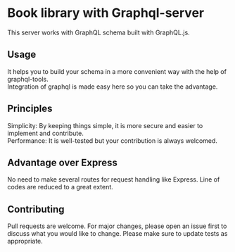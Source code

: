 # Book library with Graphql-server
This server works with GraphQL schema built with GraphQL.js.

## Usage 
It helps you to build your schema in a more convenient way with the help of graphql-tools.\
Integration of graphql is made easy here so you can take the advantage.


## Principles
Simplicity: By keeping things simple, it is more secure and easier to implement and contribute.\
Performance: It is well-tested but your contribution is always welcomed.

## Advantage over Express
No need to make several routes for request handling like Express.
Line of codes are reduced to a great extent.

## Contributing
Pull requests are welcome. For major changes, please open an issue first to discuss what you would like to change.
Please make sure to update tests as appropriate.
